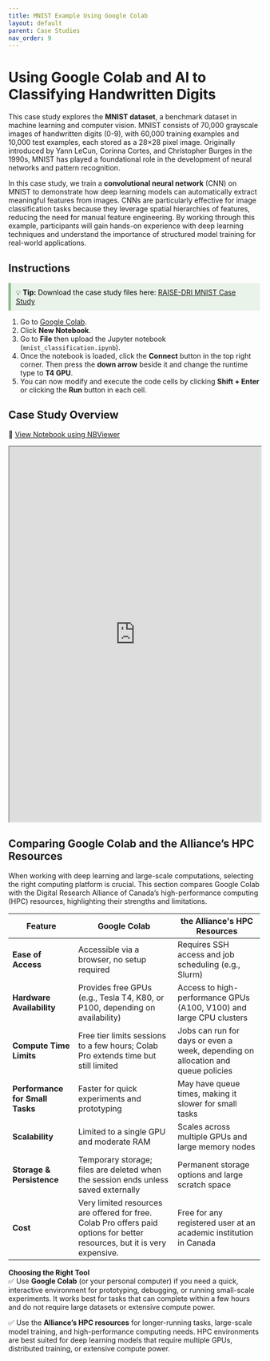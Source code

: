```yaml
---
title: MNIST Example Using Google Colab  
layout: default 
parent: Case Studies
nav_order: 9
---
```


# Using Google Colab and AI to Classifying Handwritten Digits 

This case study explores the **MNIST dataset**, a benchmark dataset in machine learning and computer vision. MNIST consists of 70,000 grayscale images of handwritten digits (0-9), with 60,000 training examples and 10,000 test examples, each stored as a 28×28 pixel image. Originally introduced by Yann LeCun, Corinna Cortes, and Christopher Burges in the 1990s, MNIST has played a foundational role in the development of neural networks and pattern recognition.

In this case study, we train a **convolutional neural network** (CNN) on MNIST to demonstrate how deep learning models can automatically extract meaningful features from images. CNNs are particularly effective for image classification tasks because they leverage spatial hierarchies of features, reducing the need for manual feature engineering. By working through this example, participants will gain hands-on experience with deep learning techniques and understand the importance of structured model training for real-world applications.

## Instructions 

<div style="background-color: #eaf3ea; border-left: 5px solid #8FBC8F; padding: 10px; color: black;">
  💡 <strong>Tip:</strong> Download the case study files here:  
  <a href="https://github.com/kwade4/RAISE-DRI/blob/main/workshop_examples/mnist/mnist_classification.ipynb" target="_blank">
    RAISE-DRI MNIST Case Study 
  </a>
</div>

1. Go to [Google Colab](https://colab.research.google.com/). 
2. Click **New Notebook**.
3. Go to **File** then upload the Jupyter notebook (`mnist_classification.ipynb`). 
4. Once the notebook is loaded, click the **Connect** button in the top right corner. Then press the **down arrow** beside it and change the runtime type to **T4 GPU**. 
5. You can now modify and execute the code cells by clicking **Shift + Enter** or clicking the **Run** button in each cell. 


## Case Study Overview 

🔗 [View Notebook using NBViewer](https://nbviewer.org/github/kwade4/RAISE-DRI/blob/main/workshop_examples/mnist/mnist_classification.ipynb)

<iframe src="https://nbviewer.org/github/kwade4/RAISE-DRI/blob/main/workshop_examples/mnist/mnist_classification.ipynb" width="100%" height="750px"></iframe>


## Comparing Google Colab and the Alliance’s HPC Resources

When working with deep learning and large-scale computations, selecting the right computing platform is crucial. This section compares Google Colab with the Digital Research Alliance of Canada’s high-performance computing (HPC) resources, highlighting their strengths and limitations.

| Feature               | Google Colab | the Alliance's HPC Resources |
|-----------------------|-------------|------------------------|
| **Ease of Access**    | Accessible via a browser, no setup required | Requires SSH access and job scheduling (e.g., Slurm) |
| **Hardware Availability** | Provides free GPUs (e.g., Tesla T4, K80, or P100, depending on availability) | Access to high-performance GPUs (A100, V100) and large CPU clusters |
| **Compute Time Limits** | Free tier limits sessions to a few hours; Colab Pro extends time but still limited | Jobs can run for days or even a week, depending on allocation and queue policies |
| **Performance for Small Tasks** | Faster for quick experiments and prototyping | May have queue times, making it slower for small tasks |
| **Scalability** | Limited to a single GPU and moderate RAM | Scales across multiple GPUs and large memory nodes |
| **Storage & Persistence** | Temporary storage; files are deleted when the session ends unless saved externally | Permanent storage options and large scratch space |
| **Cost** | Very limited resources are offered for free. Colab Pro offers paid options for better resources, but it is very expensive. | Free for any registered user at an academic institution in Canada  |


**Choosing the Right Tool**  
✅ Use **Google Colab** (or your personal computer) if you need a quick, interactive environment for prototyping, debugging, or running small-scale experiments. It works best for tasks that can complete within a few hours and do not require large datasets or extensive compute power.

✅ Use the **Alliance’s HPC resources** for longer-running tasks, large-scale model training, and high-performance computing needs. HPC environments are best suited for deep learning models that require multiple GPUs, distributed training, or extensive compute power.
 